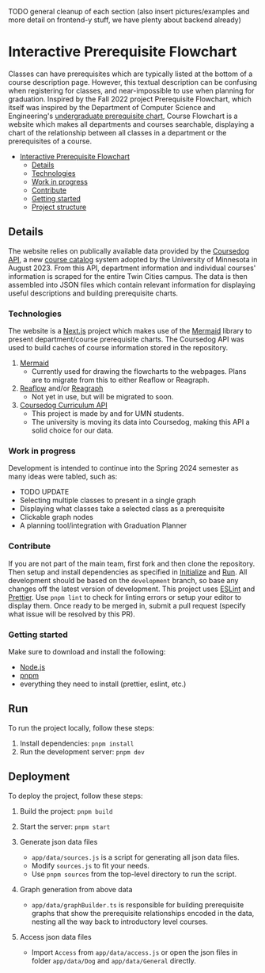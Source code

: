 TODO general cleanup of each section (also insert pictures/examples and more detail on frontend-y stuff, we have plenty about backend already)

# Interactive Prerequisite Flowchart
Classes can have prerequisites which are typically listed at the bottom of a course description page. However, this textual description can be confusing when registering for classes, and near-impossible to use when planning for graduation. Inspired by the Fall 2022 project Prerequisite Flowchart, which itself was inspired by the Department of Computer Science and Engineering's [undergraduate prerequisite chart](https://cse.umn.edu/cs/ug-prerequisite-chart), Course Flowchart is a website which makes all departments and courses searchable, displaying a chart of the relationship between all classes in a department or the prerequisites of a course.

- [Interactive Prerequisite Flowchart](#interactive-prerequisite-flowchart)
  - [Details](#details)
  - [Technologies](#technologies)
  - [Work in progress](#work-in-progress)
  - [Contribute](#contribute)
  - [Getting started](#getting-started)
  - [Project structure](#project-structure)

## Details
The website relies on publically available data provided by the [Coursedog API](https://coursedog.docs.apiary.io/), a new [course catalog](https://umtc.catalog.prod.coursedog.com/courses) system adopted by the University of Minnesota in August 2023. From this API, department information and individual courses' information is scraped for the entire Twin Cities campus. The data is then assembled into JSON files which contain relevant information for displaying useful descriptions and building prerequisite charts.

### Technologies
The website is a [Next.js](https://nextjs.org/) project which makes use of the [Mermaid](https://mermaid.js.org/) library to present department/course prerequisite charts. The Coursedog API was used to build caches of course information stored in the repository.
1. [Mermaid](https://mermaid.js.org/intro/)
   - Currently used for drawing the flowcharts to the webpages. Plans are to migrate from this to either Reaflow or Reagraph.
2. [Reaflow](https://reaflow.dev/?path=/docs/docs-introduction--docs) and/or [Reagraph](https://reagraph.dev/?path=/docs/docs-intro--docs)
   - Not yet in use, but will be migrated to soon.
3. [Coursedog Curriculum API](https://coursedogcurriculum.docs.apiary.io/#introduction/authentication/authentication-steps)
   - This project is made by and for UMN students.
   - The university is moving its data into Coursedog, making this API a solid choice for our data.

### Work in progress
Development is intended to continue into the Spring 2024 semester as many ideas were tabled, such as:
- TODO UPDATE
- Selecting multiple classes to present in a single graph
- Displaying what classes take a selected class as a prerequisite
- Clickable graph nodes
- A planning tool/integration with Graduation Planner

### Contribute
If you are not part of the main team, first fork and then clone the repository. Then setup and install dependencies as specified in [Initialize](#initialize) and [Run](#run). All development should be based on the `development` branch, so base any changes off the latest version of development. This project uses [ESLint](https://eslint.org/) and [Prettier](https://prettier.io/). Use `pnpm lint` to check for linting errors or setup your editor to display them. Once ready to be merged in, submit a pull request (specify what issue will be resolved by this PR).

### Getting started
Make sure to download and install the following:
- [Node.js](https://nodejs.org/)
- [pnpm](https://pnpm.io/)
- everything they need to install (prettier, eslint, etc.)

## Run
To run the project locally, follow these steps:
1. Install dependencies:
   `pnpm install`
2. Run the development server:
   `pnpm dev`

## Deployment
To deploy the project, follow these steps:
1. Build the project:
   `pnpm build`
2. Start the server:
   `pnpm start`

5. Generate json data files
   - `app/data/sources.js` is a script for generating all json data files.
   - Modify `sources.js` to fit your needs.
   - Use `pnpm sources` from the top-level directory to run the script.

4. Graph generation from above data
   - `app/data/graphBuilder.ts` is responsible for building prerequisite graphs that show the prerequisite relationships encoded in the data, nesting all the way back to introductory level courses.
6. Access json data files
   - Import `Access` from `app/data/access.js` or open the json files in folder `app/data/Dog` and `app/data/General` directly.
